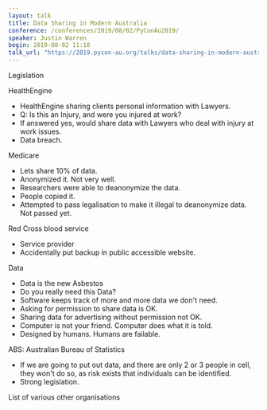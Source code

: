 ```yaml
---
layout: talk
title: Data Sharing in Modern Australia
conference: /conferences/2019/08/02/PyConAu2019/
speaker: Justin Warren
begin: 2019-08-02 11:10
talk_url: "https://2019.pycon-au.org/talks/data-sharing-in-modern-australia"
---
```

Legislation

HealthEngine

* HealthEngine sharing clients personal information with Lawyers.
* Q: Is this an Injury, and were you injured at work?
* If answered yes, would share data with Lawyers who deal with injury at work issues.
* Data breach.

Medicare

* Lets share 10% of data.
* Anonymized it. Not very well.
* Researchers were able to deanonymize the data.
* People copied it.
* Attempted to pass legalisation to make it illegal to deanonymize data.
  Not passed yet.

Red Cross blood service

* Service provider
* Accidentally put backup in public accessible website.

Data

* Data is the new Asbestos
* Do you really need this Data?
* Software keeps track of more and more data we don't need.
* Asking for permission to share data is OK.
* Sharing data for advertising without permission not OK.
* Computer is not your friend. Computer does what it is told.
* Designed by humans. Humans are failable.

ABS: Australian Bureau of Statistics

* If we are going to put out data, and there are only 2 or 3 people in cell,
  they won't do so, as risk exists that individuals can be identified.
* Strong legislation.

List of various other organisations

